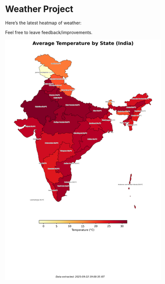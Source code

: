 # Weather Project

Here’s the latest heatmap of weather:

Feel free to leave feedback/improvements.

![India Heatmap](docs/assets/india_heatmap.png?v=D14F7D)

